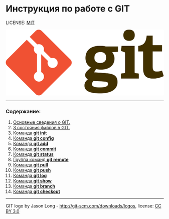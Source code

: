 # Инструкция по работе с GIT


LICENSE: [MIT](license.md)

![git-logo](assets/git-logo.png)

---
### Содержание:

1. [Основные сведения о GIT.](contents/about_GIT.md)
2. [3 состояния файлов в GIT.](contents/state_of_documents.md)
3. [Команда **git init**](contents/git_init.md)
4. [Команда **git config**](contents/git_config.md)
5. [Команда **git add**](contents/git_add.md)
6. [Команда **git commit**](contents/git_commit.md)
7. [Команда **git status**](contents/git_status.md)
8. [Группа команд **git remote**](contents/git_remote.md)
9. [Команда **git pull**](contents/git_pull.md)
10. [Команда **git push**](contents/git_push.md)
11. [Команда **git log**](contents/git_log.md)
12. [Команда **git show**](contents/git_show.md)
13. [Команда **git branch**](contents/git_branch.md)
14. [Команда **git checkout**](contents/git_checkout.md)

---

GIT logo by Jason Long - http://git-scm.com/downloads/logos,
license: [CC BY 3.0](https://creativecommons.org/licenses/by/3.0/)